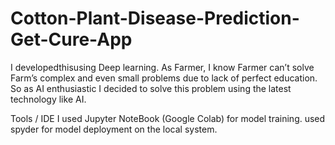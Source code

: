 # Cotton-Plant-Disease-Prediction-Get-Cure-App

I developedthisusing Deep learning. As Farmer, I know Farmer can’t solve Farm’s complex and even small problems due to lack of perfect education. So as AI enthusiastic I decided to solve this problem using the latest technology like AI.

Tools / IDE
I used Jupyter NoteBook (Google Colab) for model training. used spyder for model deployment on the local system.


